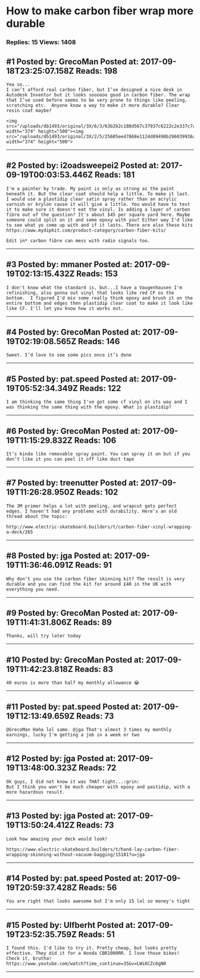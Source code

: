 # How to make carbon fiber wrap more durable

### Replies: 15 Views: 1408

## \#1 Posted by: GrecoMan Posted at: 2017-09-18T23:25:07.158Z Reads: 198

```
Yea so... 
I can’t afford real carbon fiber, but I’ve designed a nice desk in Autodesk Inventor but it looks soooooo good in carbon fiber. The wrap that I’ve used before seems to be very prone to things like peeling, scratching etc.  Anyone know a way to make it more durable? Clear resin coat maybe?

<img src="/uploads/db1493/original/3X/6/3/63b2b2c188d567c37937c6222c2e337c7a8cc371.jpg" width="374" height="500"><img src="/uploads/db1493/original/3X/2/5/25605ee47868e1124d89490b296039936af6efb4.jpg" width="374" height="500">
```

---
## \#2 Posted by: i2oadsweepei2 Posted at: 2017-09-19T00:03:53.446Z Reads: 181

```
I'm a painter by trade. My paint is only as strong as the paint beneath it. But the clear coat should help a little. To make it last. I would use a plastidip clear satin spray rather than an acrylic varnish or krylon cause it will give a little. You would have to test it to make sure it doesn't eat the vinyl. Is adding a layer of carbon fibre out of the question? It's about $45 per square yard here. Maybe someone could split on it and some epoxy with you? Either way I'd like to see what yo come up with and if it lasts. There are also these kits https://www.mydipkit.com/product-category/carbon-fiber-kits/

Edit in* carbon fibre can mess with radio signals too.
```

---
## \#3 Posted by: mmaner Posted at: 2017-09-19T02:13:15.432Z Reads: 153

```
I don't know what the standard is, but...I have a Vaugenhausen I'm refinishing, also gonna out vinyl that looks like red CF os the bottom.  I figured I'd mix some really think epoxy and brush it on the entire bottom and edges then plastidip clear coat to make it look like like CF. I'll let you know how it works out.
```

---
## \#4 Posted by: GrecoMan Posted at: 2017-09-19T02:19:08.565Z Reads: 146

```
Sweet. I’d love to see some pics once it’s done
```

---
## \#5 Posted by: pat.speed Posted at: 2017-09-19T05:52:34.349Z Reads: 122

```
I am thinking the same thing I've got some cf vinyl on its way and I was thinking the same thing with the epoxy. What is plastidip?
```

---
## \#6 Posted by: GrecoMan Posted at: 2017-09-19T11:15:29.832Z Reads: 106

```
It’s kinda like removable spray paint. You can spray it on but if you don’t like it you can peel it off like duct tape
```

---
## \#7 Posted by: treenutter Posted at: 2017-09-19T11:26:28.950Z Reads: 102

```
The 3M primer helps a lot with peeling, and wrapcut gets perfect edges. I haven't had any problems with durability. Here's an old thread about the topic:

http://www.electric-skateboard.builders/t/carbon-fiber-vinyl-wrapping-a-deck/265
```

---
## \#8 Posted by: jga Posted at: 2017-09-19T11:36:46.091Z Reads: 91

```
Why don't you use the carbon fiber skinning kit? The result is very durable and you can find the kit for around £40 in the UK with everything you need.
```

---
## \#9 Posted by: GrecoMan Posted at: 2017-09-19T11:41:31.806Z Reads: 89

```
Thanks, will try later today
```

---
## \#10 Posted by: GrecoMan Posted at: 2017-09-19T11:42:23.818Z Reads: 83

```
40 euros is more than half my monthly allowance 😂
```

---
## \#11 Posted by: pat.speed Posted at: 2017-09-19T12:13:49.659Z Reads: 73

```
@GrecoMan Haha lol same. @jga That's almost 3 times my monthly earnings, lucky I'm getting a job in a week or two
```

---
## \#12 Posted by: jga Posted at: 2017-09-19T13:48:00.323Z Reads: 72

```
Ok guys, I did not know it was THAT tight...:grin:
But I think you won't be much cheaper with epoxy and pastidip, with a more hazardous result.
```

---
## \#13 Posted by: jga Posted at: 2017-09-19T13:50:24.412Z Reads: 73

```
Look how amazing your deck would look!

https://www.electric-skateboard.builders/t/hand-lay-carbon-fiber-wrapping-skinning-without-vacuum-bagging/15181?u=jga
```

---
## \#14 Posted by: pat.speed Posted at: 2017-09-19T20:59:37.428Z Reads: 56

```
You are right that looks awesome but I'm only 15 lol so money's tight
```

---
## \#15 Posted by: Ulfberht Posted at: 2017-09-19T23:52:35.759Z Reads: 51

```
I found this. I'd like to try it. Pretty cheap, but looks pretty effective. They did it for a Honda CBR1000RR. I love those bikes!  Check it, brutha! 
https://www.youtube.com/watch?time_continue=35&v=LWi6CZc6gN0
```

---
